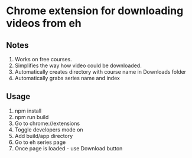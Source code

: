 # Chrome extension for downloading videos from eh

## Notes

1. Works on free courses.
2. Simplifies the way how video could be downloaded.
3. Automatically creates directory with course name in Downloads folder
4. Automatically grabs series name and index

## Usage

1. npm install
2. npm run build
3. Go to chrome://extensions
4. Toggle developers mode on
5. Add build/app directory
6. Go to eh series page
7. Once page is loaded - use Download button
